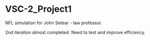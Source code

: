 # VSC-2_Project1
NFL simulation for John Setear - law professor.

2nd iteration almost completed. Need to test and improve efficiency.

